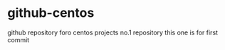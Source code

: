 # github-centos
github repository foro centos projects no.1 repository
this one is for first commit
